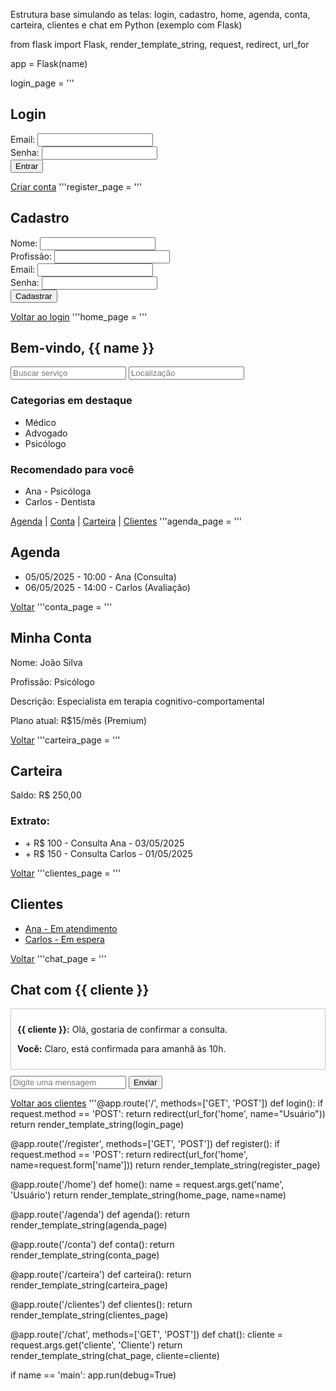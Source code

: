 Estrutura base simulando as telas: login, cadastro, home, agenda, conta, carteira, clientes e chat em Python (exemplo com Flask)

from flask import Flask, render_template_string, request, redirect, url_for

app = Flask(name)

login_page = '''

<h2>Login</h2>
<form method="post">
  Email: <input type="email" name="email"><br>
  Senha: <input type="password" name="password"><br>
  <input type="submit" value="Entrar">
</form>
<a href="/register">Criar conta</a>
'''register_page = '''

<h2>Cadastro</h2>
<form method="post">
  Nome: <input type="text" name="name"><br>
  Profissão: <input type="text" name="profession"><br>
  Email: <input type="email" name="email"><br>
  Senha: <input type="password" name="password"><br>
  <input type="submit" value="Cadastrar">
</form>
<a href="/">Voltar ao login</a>
'''home_page = '''

<h2>Bem-vindo, {{ name }}</h2>
<form method="get">
  <input type="text" placeholder="Buscar serviço">
  <input type="text" placeholder="Localização">
</form>
<h3>Categorias em destaque</h3>
<ul><li>Médico</li><li>Advogado</li><li>Psicólogo</li></ul>
<h3>Recomendado para você</h3>
<ul><li>Ana - Psicóloga</li><li>Carlos - Dentista</li></ul>
<a href="/agenda">Agenda</a> | <a href="/conta">Conta</a> | <a href="/carteira">Carteira</a> | <a href="/clientes">Clientes</a>
'''agenda_page = '''

<h2>Agenda</h2>
<ul>
  <li>05/05/2025 - 10:00 - Ana (Consulta)</li>
  <li>06/05/2025 - 14:00 - Carlos (Avaliação)</li>
</ul>
<a href="/home?name=Usuário">Voltar</a>
'''conta_page = '''

<h2>Minha Conta</h2>
<p>Nome: João Silva</p>
<p>Profissão: Psicólogo</p>
<p>Descrição: Especialista em terapia cognitivo-comportamental</p>
<p>Plano atual: R$15/mês (Premium)</p>
<a href="/home?name=João">Voltar</a>
'''carteira_page = '''

<h2>Carteira</h2>
<p>Saldo: R$ 250,00</p>
<h3>Extrato:</h3>
<ul>
  <li>+ R$ 100 - Consulta Ana - 03/05/2025</li>
  <li>+ R$ 150 - Consulta Carlos - 01/05/2025</li>
</ul>
<a href="/home?name=João">Voltar</a>
'''clientes_page = '''

<h2>Clientes</h2>
<ul>
  <li><a href="/chat?cliente=Ana">Ana - Em atendimento</a></li>
  <li><a href="/chat?cliente=Carlos">Carlos - Em espera</a></li>
</ul>
<a href="/home?name=João">Voltar</a>
'''chat_page = '''

<h2>Chat com {{ cliente }}</h2>
<div style="border:1px solid #ccc; padding:10px; margin-bottom:10px;">
  <p><b>{{ cliente }}:</b> Olá, gostaria de confirmar a consulta.</p>
  <p><b>Você:</b> Claro, está confirmada para amanhã às 10h.</p>
</div>
<form method="post">
  <input type="text" name="mensagem" placeholder="Digite uma mensagem">
  <input type="submit" value="Enviar">
</form>
<a href="/clientes">Voltar aos clientes</a>
'''@app.route('/', methods=['GET', 'POST']) def login(): if request.method == 'POST': return redirect(url_for('home', name="Usuário")) return render_template_string(login_page)

@app.route('/register', methods=['GET', 'POST']) def register(): if request.method == 'POST': return redirect(url_for('home', name=request.form['name'])) return render_template_string(register_page)

@app.route('/home') def home(): name = request.args.get('name', 'Usuário') return render_template_string(home_page, name=name)

@app.route('/agenda') def agenda(): return render_template_string(agenda_page)

@app.route('/conta') def conta(): return render_template_string(conta_page)

@app.route('/carteira') def carteira(): return render_template_string(carteira_page)

@app.route('/clientes') def clientes(): return render_template_string(clientes_page)

@app.route('/chat', methods=['GET', 'POST']) def chat(): cliente = request.args.get('cliente', 'Cliente') return render_template_string(chat_page, cliente=cliente)

if name == 'main': app.run(debug=True)

